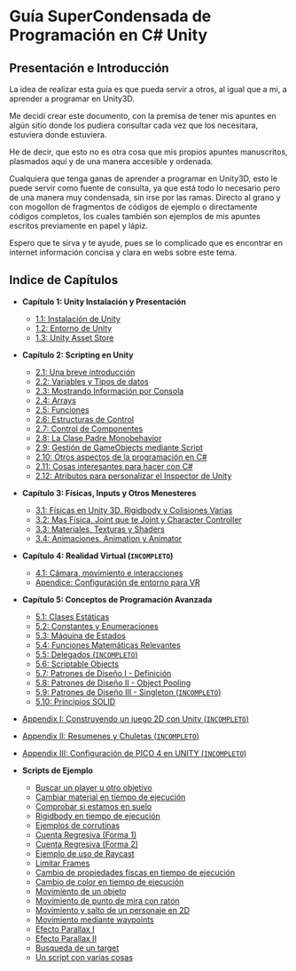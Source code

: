 # Guía SuperCondensada de Programación en C# Unity
## Presentación e Introducción
La idea de realizar esta guía es que pueda servir a otros, al igual que a mi, a aprender a programar en Unity3D.

Me decidí crear este documento, con la premisa de tener mis apuntes en algún sitio donde los pudiera consultar cada vez que los necesitara, estuviera donde estuviera.

He de decir, que esto no es otra cosa que mis propios apuntes manuscritos, plasmados aquí y de una manera accesible y ordenada.

Cualquiera que tenga ganas de aprender a programar en Unity3D, esto le puede servir como fuente de consulta, ya que está todo lo necesario pero de una manera muy condensada, sin irse por las ramas. Directo al grano y con mogollon de fragmentos de códigos de ejemplo o directamente códigos completos, los cuales también son ejemplos de mis apuntes escritos previamente en papel y lápiz.

Espero que te sirva y te ayude, pues se lo complicado que es encontrar en internet información concisa y clara en webs sobre este tema.

## Indice de Capítulos

 * **Capítulo 1: Unity Instalación y Presentación**
     * [1.1: Instalación de Unity](/docs/cap00A.md)
     * [1.2: Entorno de Unity](/docs/cap00B.md)
     * [1.3: Unity Asset Store](/docs/cap00C.md)
 * **Capítulo 2: Scripting en Unity**
     * [2.1: Una breve introducción](/docs/cap01.md)
     * [2.2: Variables y Tipos de datos](/docs/cap02.md)
     * [2.3: Mostrando Información por Consola](/docs/cap03.md)
     * [2.4: Arrays](/docs/cap04.md)
     * [2.5: Funciones](/docs/cap05.md)
     * [2.6: Estructuras de Control](/docs/cap06.md)
     * [2.7: Control de Componentes](/docs/cap07.md)
     * [2.8: La Clase Padre Monobehavior](/docs/cap08.md)
     * [2.9: Gestión de GameObjects mediante Script](/docs/cap09.md)
     * [2.10: Otros aspectos de la programación en C#](/docs/cap10.md)
     * [2.11: Cosas interesantes para hacer con C#](/docs/cap11.md)
     * [2.12: Atributos para personalizar el Inspector de Unity](/docs/cap12.md)

 * **Capítulo 3: Físicas, Inputs y Otros Menesteres**
     * [3.1: Físicas en Unity 3D. Rigidbody y Colisiones Varias](/docs/cap13.md)
     * [3.2: Mas Física. Joint que te Joint y Character Controller](/docs/cap14.md)
     * [3.3: Materiales, Texturas y Shaders](/docs/cap15.md)
     * [3.4: Animaciones. Animation y Animator](/docs/cap16.md)

 * **Capítulo 4: Realidad Virtual (`INCOMPLETO`)**
     * [4.1: Cámara, movimiento e interacciones](/docs/cap80.md)
     * [Apendice: Configuración de entorno para VR](/docs/apendiceVR.md)

 * **Capítulo 5: Conceptos de Programación Avanzada**
     * [5.1: Clases Estáticas](/docs/cap17.md) 
     * [5.2: Constantes y Enumeraciones](/docs/cap18.md)
     * [5.3: Máquina de Estados](/docs/cap19.md)
     * [5.4: Funciones Matemáticas Relevantes](/docs/cap12_1.md)
     * [5.5: Delegados (`INCOMPLETO`)](/docs/cap12_2.md)
     * [5.6: Scriptable Objects](/docs/cap20.md)
     * [5.7: Patrones de Diseño I - Definición](/docs/cap21.md)
     * [5.8: Patrones de Diseño II - Object Pooling](/docs/cap22.md)
     * [5.9: Patrones de Diseño III - Singleton (`INCOMPLETO`)](/)
     * [5.10: Principios SOLID](/)
     
 * [Appendix I: Construyendo un juego 2D con Unity (`INCOMPLETO`)](/docs/wiki/README.md)
 * [Appendix II: Resumenes y Chuletas (`INCOMPLETO`)](/docs/wiki/appendixII/00_ResumenNuevoInput.md)
 * [Appendix III: Configuración de PICO 4 en UNITY (`INCOMPLETO`)](/docs/wiki/chuletas.md)

 * **Scripts de Ejemplo**
     * [Buscar un player u otro objetivo](/scripts/BuscarPlayer.cs)
     * [Cambiar material en tiempo de ejecución](/scripts/ChangeMaterial.cs)
     * [Comprobar si estamos en suelo](/scripts/CheckGround.cs)
     * [Rigidbody en tiempo de ejecución](/scripts/ControlRigidBody.cs)
     * [Ejemplos de corrutinas](/scripts/Corrutinas.cs)
     * [Cuenta Regresiva (Forma 1)](/scripts/CountDown.cs)
     * [Cuenta Regresiva (Forma 2)](/scripts/CountDownTimer.cs)
     * [Ejemplo de uso de Raycast](/scripts/EjemploBasicoDeRaycast.cs)
     * [Limitar Frames](/scripts/FrameLimiter.cs)
     * [Cambio de propiedades físcas en tiempo de ejecución](/scripts/IgualarMasasDeObjetos.cs)
     * [Cambio de color en tiempo de ejecución](/scripts/MaterialColor.cs)
     * [Movimiento de un objeto](/scripts/MoverCuadrado.cs)
     * [Movimiento de punto de mira con ratón](/scripts/MovimientoMira.cs)
     * [Movimiento y salto de un personaje en 2D](/scripts/MovimientoSalto2D.cs)
     * [Movimiento mediante waypoints](/scripts/MovimientoWayPoint.cs)
     * [Efecto Parallax I](/scripts/ParallaxEffect.cs)
     * [Efecto Parallax II](/scripts/ParallaxScript.cs)
     * [Busqueda de un target](/scripts/Target.cs)
     * [Un script con varias cosas ](/scripts/TipsAndVarious.cs)